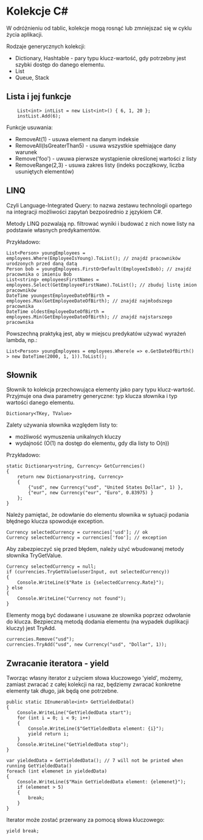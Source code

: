 # Kolekcje C#

W odróżnieniu od tablic, kolekcje mogą rosnąć lub zmniejszać się w cyklu życia aplikacji.

Rodzaje generycznych kolekcji:
- Dictionary, Hashtable - pary typu klucz-wartość, gdy potrzebny jest szybki dostęp do danego elementu.
- List
- Queue, Stack

## Lista i jej funkcje

        List<int> intList = new List<int>() { 6, 1, 20 };
        instList.Add(6);

Funkcje usuwania:
- RemoveAt(1) - usuwa element na danym indeksie
- RemoveAll(IsGreaterThan5) - usuwa wszystkie spełniające dany warunek
- Remove('foo') - uwuwa pierwsze wystąpienie określonej wartości z listy
- RemoveRange(2,3) - usuwa zakres listy (indeks początkowy, liczba usuniętych elementów)

## LINQ

Czyli Language-Integrated Query: to nazwa zestawu technologii opartego na integracji możliwości zapytań bezpośrednio z językiem C#.

Metody LINQ pozwalają np. filtrować wyniki i budować z nich nowe listy na podstawie własnych predykamentów.

Przykładowo:

    List<Person> youngEmployees = employees.Where(EmployeeIsYoung).ToList(); // znajdź pracowników urodzonych przed daną datą
    Person bob = youngEmployees.FirstOrDefault(EmployeeIsBob); // znajdź pracownika o imieniu Bob
    List<string> employeesFirstNames = employees.Select(GetEmployeeFirstName).ToList(); // zbuduj listę imion pracowników
    DateTime youngestEmployeeDateOfBirth = employees.Max(GetEmployeeDateOfBirth); // znajdź najmłodszego pracownika
    DateTime oldestEmployeeDateOfBirth = employees.Min(GetEmployeeDateOfBirth); // znajdź najstarszego pracownika

Powszechną praktyką jest, aby w miejscu predykatów używać wyrażeń lambda, np.:

    List<Person> youngEmployees = employees.Where(e => e.GetDateOfBirth() > new DateTime(2000, 1, 1)).ToList();

## Słownik

Słownik to kolekcja przechowująca elementy jako pary typu klucz-wartość. Przyjmuje ona dwa parametry generyczne: typ klucza słownika i typ wartości danego elementu.

    Dictionary<TKey, TValue>

Zalety używania słownika względem listy to:
- możliwość wymuszenia unikalnych kluczy
- wydajność (O(1) na dostęp do elementu, gdy dla listy to O(n))

Przykładowo:

    static Dictionary<string, Currency> GetCurrencies()
    {
        return new Dictionary<string, Currency>
        {
            {"usd", new Currency("usd", "United States Dollar", 1) },
            {"eur", new Currency("eur", "Euro", 0.83975) }
        };
    }

Należy pamiętać, że odowłanie do elementu słownika w sytuacji podania błędnego klucza spowoduje exception.

    Currency selectedCurrency = currencies['usd']; // ok
    Currency selectedCurrency = currencies['foo']; // exception

Aby zabezpieczyć się przed błędem, należy użyć wbudowanej metody słownika TryGetValue.

    Currency selectedCurrency = null;
    if (currencies.TryGetValue(userInput, out selectedCurrency))
    {
        Console.WriteLine($"Rate is {selectedCurrency.Rate}");
    } else
    {
        Console.WriteLine("Currency not found");
    }

Elementy mogą być dodawane i usuwane ze słownika poprzez odwołanie do klucza. Bezpieczną metodą dodania elementu (na wypadek duplikacji kluczy) jest TryAdd.

    currencies.Remove("usd");
    currencies.TryAdd("usd", new Currency("usd", "Dollar", 1));

## Zwracanie iteratora - yield

Tworząc własny iterator z użyciem słowa kluczowego 'yield', możemy, zamiast zwracać z całej kolekcji na raz, będziemy zwracać konkretne elementy tak długo, jak będą one potrzebne.

    public static IEnumerable<int> GetYieldedData()
    {
        Console.WriteLine("GetYieldedData start");
        for (int i = 0; i < 9; i++)
        {
            Console.WriteLine($"GetYieldedData element: {i}");
            yield return i;
        }
        Console.WriteLine("GetYieldedData stop");
    }

    var yieldedData = GetYieldedData(); // 7 will not be printed when running GetYieldedData()
    foreach (int elemenet in yieldedData)
    {
        Console.WriteLine($"Main GetYieldedData element: {elemenet}");
        if (elemenet > 5)
        {
            break;
        }
    }

Iterator może zostać przerwany za pomocą słowa kluczowego:

    yield break;